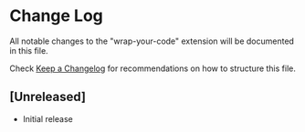 # Change Log

All notable changes to the "wrap-your-code" extension will be documented in this file.

Check [Keep a Changelog](http://keepachangelog.com/) for recommendations on how to structure this file.

## [Unreleased]

- Initial release